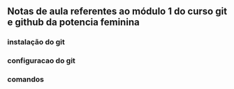 ## Notas de aula referentes ao módulo 1 do curso git e github da potencia feminina


### instalação do git 

### configuracao do git



### comandos